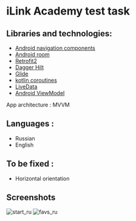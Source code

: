 # iLink Academy test task

## Libraries and technologies:

- [Android navigation components](https://developer.android.com/guide/navigation/navigation-getting-started)
- [Android room](https://developer.android.com/training/data-storage/room)
- [Retrofit2](https://square.github.io/retrofit/)
- [Dagger Hilt](https://dagger.dev/hilt/)
- [Glide](https://bumptech.github.io/glide/)
- [kotlin coroutines](https://kotlinlang.org/docs/coroutines-basics.html)
- [LiveData](https://developer.android.com/topic/libraries/architecture/livedata)
- [Android ViewModel](https://developer.android.com/topic/libraries/architecture/viewmodel-savedstate)

App architecture : MVVM

## Languages :

- Russian
- English

## To be fixed : 
- Horizontal orientation

## Screenshots


![start_ru](https://user-images.githubusercontent.com/61374472/134817687-2be8274b-b004-4638-b71f-ee4b630fccd7.png)
![favs_ru](https://user-images.githubusercontent.com/61374472/134817693-2ae29a8b-a9a9-49e7-8398-2aff28dfeb70.png)

